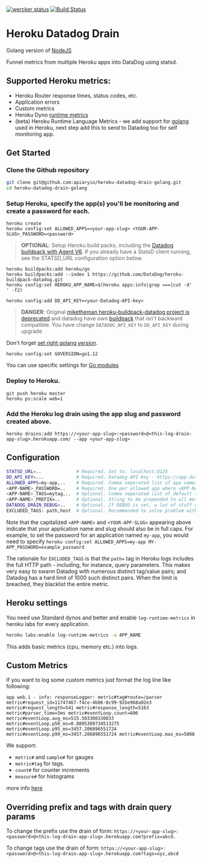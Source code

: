 [![wercker status](https://app.wercker.com/status/60e477c04d28cfc54f0be48d480b80f2/s/master 'wercker status')](https://app.wercker.com/project/byKey/60e477c04d28cfc54f0be48d480b80f2)
[![Build Status](https://travis-ci.org/apiaryio/heroku-datadog-drain-golang.svg?branch=master)](https://travis-ci.org/apiaryio/heroku-datadog-drain-golang)

# Heroku Datadog Drain

Golang version of [NodeJS](https://github.com/ozinc/heroku-datadog-drain)

Funnel metrics from multiple Heroku apps into DataDog using statsd.

## Supported Heroku metrics:

- Heroku Router response times, status codes, etc.
- Application errors
- Custom metrics
- Heroku Dyno [runtime metrics](https://devcenter.heroku.com/articles/log-runtime-metrics)
- (beta) Heroku Runtime Language Metrics - we add support for [golang](https://devcenter.heroku.com/articles/language-runtime-metrics-go#getting-started) used in Heroku, next step add this to send to Datadog too for self monitoring app.

## Get Started

### Clone the Github repository

```bash
git clone git@github.com:apiaryio/heroku-datadog-drain-golang.git
cd heroku-datadog-drain-golang
```

### Setup Heroku, specify the app(s) you'll be monitoring and create a password for each.

```
heroku create
heroku config:set ALLOWED_APPS=<your-app-slug> <YOUR-APP-SLUG>_PASSWORD=<password>
```

> **OPTIONAL**: Setup Heroku build packs, including the [Datadog buildpack with Agent V6](https://github.com/DataDog/heroku-buildpack-datadog.git).
> If you already have a StatsD client running, see the STATSD_URL configuration option below.

```
heroku buildpacks:add heroku/go
heroku buildpacks:add --index 1 https://github.com/DataDog/heroku-buildpack-datadog.git
heroku config:set HEROKU_APP_NAME=$(heroku apps:info|grep ===|cut -d' ' -f2)

heroku config:add DD_API_KEY=<your-Datadog-API-key>
```

> **DANGER**: Original [miketheman heroku-buildpack-datadog project is deprecated](https://github.com/miketheman/heroku-buildpack-datadog) and datadog have own [buildpack](https://docs.datadoghq.com/agent/basic_agent_usage/heroku/) that isn't backward compatible. You have change `DATADOG_API_KEY` to `DD_API_KEY` during upgrade

Don't forget [set right golang version](https://devcenter.heroku.com/articles/go-support#go-versions).

```
heroku config:set GOVERSION=go1.12
```

You can use specific settings for [Go modules](https://github.com/heroku/heroku-buildpack-go#go-module-specifics)

### Deploy to Heroku.

```
git push heroku master
heroku ps:scale web=1
```

### Add the Heroku log drain using the app slug and password created above.

```
heroku drains:add https://<your-app-slug>:<password>@<this-log-drain-app-slug>.herokuapp.com/ --app <your-app-slug>
```

## Configuration

```bash
STATSD_URL=..             # Required. Set to: localhost:8125
DD_API_KEY=...            # Required. Datadog API Key - https://app.datadoghq.com/account/settings#api
ALLOWED_APPS=my-app,..    # Required. Comma seperated list of app names
<APP-NAME>_PASSWORD=..    # Required. One per allowed app where <APP-NAME> corresponds to an app name from ALLOWED_APPS
<APP-NAME>_TAGS=mytag,..  # Optional. Comma seperated list of default tags for each app
<APP-NAME>_PREFIX=..      # Optional. String to be prepended to all metrics from a given app
DATADOG_DRAIN_DEBUG=..    # Optional. If DEBUG is set, a lot of stuff will be logged :)
EXCLUDED_TAGS: path,host  # Optional. Recommended to solve problem with tags limit (1000)
```

Note that the capitalized `<APP-NAME>` and `<YOUR-APP-SLUG>` appearing above indicate that your application name and slug should also be in full caps. For example, to set the password for an application named `my-app`, you would need to specify `heroku config:set ALLOWED_APPS=my-app MY-APP_PASSWORD=example_password`

The rationale for `EXCLUDED_TAGS` is that the `path=` tag in Heroku logs includes the full HTTP path - including, for instance, query parameters. This makes very easy to swarm Datadog with numerous distinct tag/value pairs; and Datadog has a hard limit of 1000 such distinct pairs. When the limit is breached, they blacklist the entire metric.

## Heroku settings

You need use Standard dynos and better and enable `log-runtime-metrics` in heroku labs for every application.

```bash
heroku labs:enable log-runtime-metrics -a APP_NAME
```

This adds basic metrics (cpu, memory etc.) into logs.

## Custom Metrics

If you want to log some custom metrics just format the log line like following:

```
app web.1 - info: responseLogger: metric#tag#route=/parser metric#request_id=11747467-f4ce-4b06-8c99-92be968a02e3 metric#request_length=541 metric#response_length=5163 metric#parser_time=5ms metric#eventLoop.count=606 metric#eventLoop.avg_ms=515.503300330033 metric#eventLoop.p50_ms=0.8805309734513275 metric#eventLoop.p95_ms=3457.206896551724 metric#eventLoop.p99_ms=3457.206896551724 metric#eventLoop.max_ms=5008
```

We support:

- `metric#` and `sample#` for gauges
- `metric#tag` for tags.
- `count#` for counter increments
- `measure#` for histograms

more info [here](https://docs.datadoghq.com/guides/dogstatsd/#data-types)

## Overriding prefix and tags with drain query params

To change the prefix use the drain of form:
`https://<your-app-slug>:<password>@<this-log-drain-app-slug>.herokuapp.com?prefix=abcd.`

To change tags use the drain of form:
`https://<your-app-slug>:<password>@<this-log-drain-app-slug>.herokuapp.com?tags=xyz,abcd`
